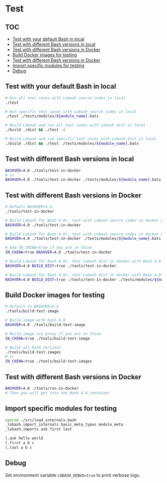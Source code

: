 # Test

## TOC

<!-- MarkdownTOC GFM -->

- [Test with your default Bash in local](#test-with-your-default-bash-in-local)
- [Test with different Bash versions in local](#test-with-different-bash-versions-in-local)
- [Test with different Bash versions in Docker](#test-with-different-bash-versions-in-docker)
- [Build Docker images for testing](#build-docker-images-for-testing)
- [Test with different Bash versions in Docker](#test-with-different-bash-versions-in-docker-1)
- [Import specific modules for testing](#import-specific-modules-for-testing)
- [Debug](#debug)

<!-- /MarkdownTOC -->

## Test with your default Bash in local

```sh
# Run all test cases with Lobash source codes in local
./test

# Run specific test cases with Lobash source codes in local
./test ./tests/modules/${module_name}.bats

# Build Lobash and run all test cases with Lobash dist in local
./build ./dist && ./test -d

# Build Lobash and run specific test cases with Lobash dist in local
./build ./dist && ./test ./tests/modules/${module_name}.bats
```

## Test with different Bash versions in local

```sh
BASHVER=4.0 ./tools/test-in-docker
# or
BASHVER=4.0 ./tools/test-in-docker ./tests/modules/${module_name}.bats
```

## Test with different Bash versions in Docker

```sh
# Default BASHVER=4.4
./tools/test-in-docker

# Build Lobash for Bash 4.0+, test with Lobash source codes in docker with Bash 4.0
BASHVER=4.0 ./tools/test-in-docker

# Build Lobash for Bash 4.0+, test with Lobash source codes in docker with Bash 4.0
BASHVER=4.0 ./tools/test-in-docker ./tests/modules/${module_name}.bats

# Add IN_CHINA=true if you are in China
IN_CHINA=true BASHVER=4.0 ./tools/test-in-docker

# Build Lobash for Bash 4.0+, test Lobash dist in docker with Bash 4.0
BASHVER=4.0 BUILD_DIST=true ./tools/test-in-docker

# Build Lobash for Bash 4.0+, test Lobash dist in docker with Bash 4.0
BASHVER=4.0 BUILD_DIST=true ./tools/test-in-docker ./tests/modules/${module_name}.bats
```

## Build Docker images for testing

```sh
# Default to BASHVER=4.4
./tools/build-test-image

# Build image with bash 4.0
BASHVER=4.0 ./tools/build-test-image

# Build image via proxy if you are in China
IN_CHINA=true ./tools/build-test-image

# Build all bash versions
./tools/build-test-images
# or
IN_CHINA=true ./tools/build-test-images
```

## Test with different Bash versions in Docker

```sh
BASHVER=4.0 ./tools/run-in-docker
# Then you will get into the Bash 4.0 container
```

## Import specific modules for testing

```sh
source ./src/load_internals.bash
_lobash.import_internals basic_meta_types module_meta
_lobash.imports ask first last

l.ask hello world
l.first a b c
l.last a b c
```

## Debug

Set environment variable `LOBASH_DEBUG=true` to print verbose logs.
